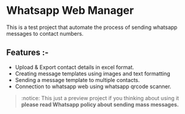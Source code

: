# Whatsapp Web Manager

This is a test project that automate the process of sending whatsapp messages to contact numbers.

## Features :-
-   Upload & Export contact details in excel format.
-   Creating message templates using images and text formatting
-   Sending a message template to multiple contacts.
-   Connection to whatsapp web using whatsapp qrcode scanner.

>   :notice: This just a preview project if you thinking about using it **please read Whatsapp policy about sending mass messages.**